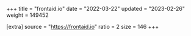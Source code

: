 +++
title = "frontaid.io"
date = "2022-03-22"
updated = "2023-02-26"
weight = 149452

[extra]
source = "https://frontaid.io"
ratio = 2
size = 146
+++
